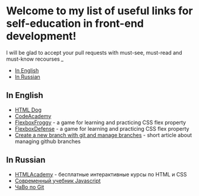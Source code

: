 # Welcome to my list of useful links for self-education in front-end development! 

I will be glad to accept your pull requests with must-see, must-read and must-know recourses *_*

- [In English](#in-english)
- [In Russian](#in-russian)

## In English
- [HTML Dog](http://htmldog.com/)
- [CodeAcademy](https://www.codecademy.com/)
- [FlexboxFroggy](http://flexboxfroggy.com/) - a game for learning and practicing CSS flex property 
- [FlexboxDefense](http://www.flexboxdefense.com/) - a game for learning and practicing CSS flex property 
- [Create a new branch with git and manage branches](https://github.com/Kunena/Kunena-Forum/wiki/Create-a-new-branch-with-git-and-manage-branches) - short article about managing github branches

## In Russian
- [HTMLAcademy](https://htmlacademy.ru/) - бесплатные интерактивные курсы по HTML и CSS
- [Современный учебник Javascript](http://learn.javascript.ru/)
- [ЧаВо по Git](http://firstaidgit.ru/#/)